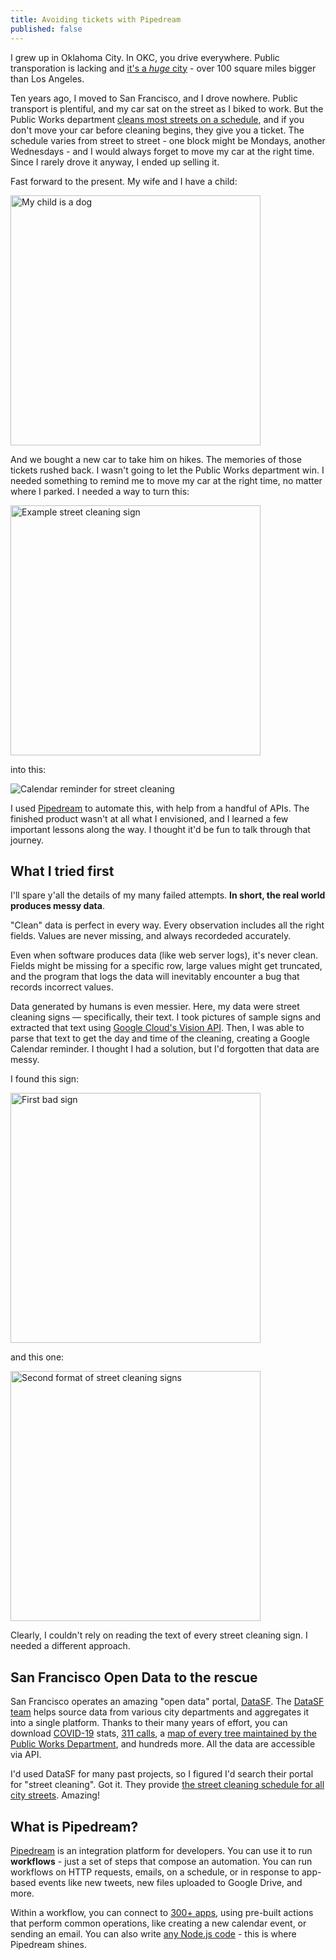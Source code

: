 ```yaml
---
title: Avoiding tickets with Pipedream
published: false
---
```


I grew up in Oklahoma City. In OKC, you drive everywhere. Public transporation is lacking and [it's a _huge_ city](https://www.google.com/search?q=okc+square+miles&oq=okc+square+miles&aqs=chrome.0.0i457j69i57.2618j0j9&sourceid=chrome&ie=UTF-8) - over 100 square miles bigger than Los Angeles.

Ten years ago, I moved to San Francisco, and I drove nowhere. Public transport is plentiful, and my car sat on the street as I biked to work. But the Public Works department [cleans most streets on a schedule](https://www.sfpublicworks.org/services/mechanical-street-sweeping-and-street-cleaning-schedule), and if you don't move your car before cleaning begins, they give you a ticket. The schedule varies from street to street - one block might be Mondays, another Wednesdays - and I would always forget to move my car at the right time. Since I rarely drove it anyway, I ended up selling it.

Fast forward to the present. My wife and I have a child:

<img alt="My child is a dog" src="https://res.cloudinary.com/dkbxegavp/image/upload/v1603928520/dev.to%20posts/IMG_4173_pqp6c1.jpg?test=1" width="400px" />

And we bought a new car to take him on hikes. The memories of those tickets rushed back. I wasn't going to let the Public Works department win. I needed something to remind me to move my car at the right time, no matter where I parked. I needed a way to turn this:

<img alt="Example street cleaning sign" src="https://res.cloudinary.com/dkbxegavp/image/upload/v1603932358/dev.to%20posts/Camera_2020-06-07_at_11.41.53_mzsz9w.jpg" width="400px" />

into this:

![Calendar reminder for street cleaning](https://res.cloudinary.com/dkbxegavp/image/upload/v1590802144/dev.to%20posts/Screen_Shot_2020-05-29_at_6.28.27_PM_qs0cah.png)

I used [Pipedream](https://pipedream.com) to automate this, with help from a handful of APIs. The finished product wasn't at all what I envisioned, and I learned a few important lessons along the way. I thought it'd be fun to talk through that journey.

## What I tried first

I'll spare y'all the details of my many failed attempts. **In short, the real world produces messy data**.

"Clean" data is perfect in every way. Every observation includes all the right fields. Values are never missing, and always recordeded accurately.

Even when software produces data (like web server logs), it's never clean. Fields might be missing for a specific row, large values might get truncated, and the program that logs the data will inevitably encounter a bug that records incorrect values.

Data generated by humans is even messier. Here, my data were street cleaning signs — specifically, their text. I took pictures of sample signs and extracted that text using [Google Cloud's Vision API](https://cloud.google.com/vision/docs/ocr). Then, I was able to parse that text to get the day and time of the cleaning, creating a Google Calendar reminder. I thought I had a solution, but I'd forgotten that data are messy.

I found this sign:

<img alt="First bad sign" src="https://res.cloudinary.com/dkbxegavp/image/upload/v1603932318/dev.to%20posts/Camera_2020-06-07_at_11.53.10_rafx9h.jpg?test=1" width="400px" />

and this one:

<img alt="Second format of street cleaning signs" src="https://res.cloudinary.com/dkbxegavp/image/upload/v1603931501/dev.to%20posts/Camera_2020-06-07_at_12.30.30_irqola.jpg?test=1" width="400px" />

Clearly, I couldn't rely on reading the text of every street cleaning sign. I needed a different approach.

## San Francisco Open Data to the rescue

San Francisco operates an amazing "open data" portal, [DataSF](https://datasf.org/opendata/). The [DataSF team](https://datasf.org/about/#who-we-are) helps source data from various city departments and aggregates it into a single platform. Thanks to their many years of effort, you can download [COVID-19](https://data.sfgov.org/browse?category=COVID-19) stats, [311 calls](https://data.sfgov.org/City-Infrastructure/311-Cases/vw6y-z8j6), a [map of every tree maintained by the Public Works Department](https://data.sfgov.org/City-Infrastructure/Street-Tree-List/tkzw-k3nq), and hundreds more. All the data are accessible via API.

I'd used DataSF for many past projects, so I figured I'd search their portal for "street cleaning". Got it. They provide [the street cleaning schedule for all city streets](https://data.sfgov.org/City-Infrastructure/Street-Sweeping-Schedule/yhqp-riqs). Amazing!

## What is Pipedream?

[Pipedream](https://pipedream.com) is an integration platform for developers. You can use it to run **workflows** - just a set of steps that compose an automation. You can run workflows on HTTP requests, emails, on a schedule, or in response to app-based events like new tweets, new files uploaded to Google Drive, and more.

Within a workflow, you can connect to [300+ apps](https://docs.pipedream.com/apps/all-apps/), using pre-built actions that perform common operations, like creating a new calendar event, or sending an email. You can also write [any Node.js code](https://docs.pipedream.com/workflows/steps/code/) - this is where Pipedream shines.
